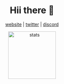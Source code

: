 <h1 align="center"> Hii there 👋 </h1>

<p align="center">
  <a href="https://jackelele.co.uk" target="_blank">website</a>
  |
  <a href="https://twitter.com/Jackelele_" target="_blank">twitter</a>
  |
  <a href="https://elele.team/discord" target="_blank">discord</a>
</p>
      
<p align="center">
  <img src="https://github-readme-stats.vercel.app/api?username=jackelele&show_icons=true&theme=radical" width="%100" height="150px" alt="stats">
 </p>
 <p align="center>          w                                                                                                                                  
  📰 I am currently a student studying BSc (Hons) Computing (Network, Security and Forensics).
</p>
